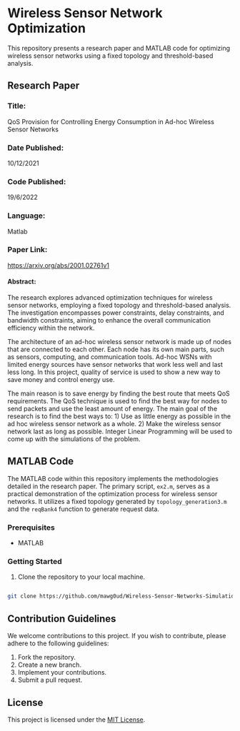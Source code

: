 

# Wireless Sensor Network Optimization

This repository presents a research paper and MATLAB code for optimizing wireless sensor networks using a fixed topology and threshold-based analysis.


## Research Paper

### Title: 
QoS Provision for Controlling Energy Consumption in Ad-hoc Wireless Sensor Networks

### Date Published: 
10/12/2021

### Code Published: 
19/6/2022

### Language: 
Matlab

### Paper Link: 
https://arxiv.org/abs/2001.02761v1



#### Abstract:

The research explores advanced optimization techniques for wireless sensor networks, employing a fixed topology and threshold-based analysis. The investigation encompasses power constraints, delay constraints, and bandwidth constraints, aiming to enhance the overall communication efficiency within the network.

The architecture of an ad-hoc wireless sensor network is made up of nodes that are connected to each other. Each node has its own main parts, such as sensors, computing, and communication tools. Ad-hoc WSNs with limited energy sources have sensor networks that work less well and last less long. In this project, quality of service is used to show a new way to save money and control energy use.

The main reason is to save energy by finding the best route that meets QoS requirements. The QoS technique is used to find the best way for nodes to send packets and use the least amount of energy. The main goal of the research is to find the best ways to: 1) Use as little energy as possible in the ad hoc wireless sensor network as a whole. 2) Make the wireless sensor network last as long as possible. Integer Linear Programming will be used to come up with the simulations of the problem.


## MATLAB Code

The MATLAB code within this repository implements the methodologies detailed in the research paper. The primary script, `ex2.m`, serves as a practical demonstration of the optimization process for wireless sensor networks. It utilizes a fixed topology generated by `topology_generation3.m` and the `reqBank4` function to generate request data.


### Prerequisites

- MATLAB
  

### Getting Started

1. Clone the repository to your local machine.

```bash

git clone https://github.com/mawg0ud/Wireless-Sensor-Networks-Simulation/
```


## Contribution Guidelines

We welcome contributions to this project. If you wish to contribute, please adhere to the following guidelines:

1. Fork the repository.
2. Create a new branch.
3. Implement your contributions.
4. Submit a pull request.



## License

This project is licensed under the [MIT License](LICENSE).
